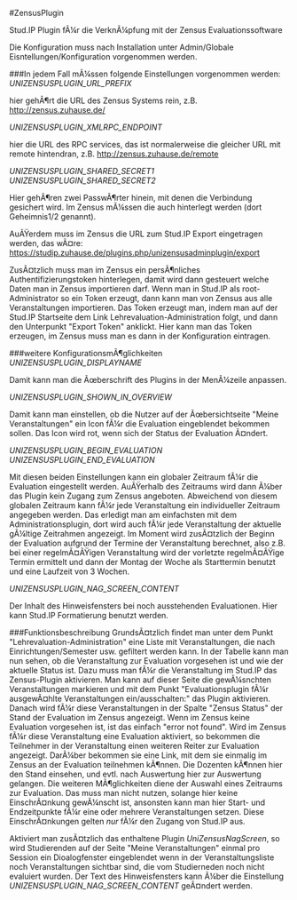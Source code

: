 #ZensusPlugin

Stud.IP Plugin fÃ¼r die VerknÃ¼pfung mit der Zensus Evaluationssoftware

Die Konfiguration muss nach Installation unter Admin/Globale Eisntellungen/Konfiguration vorgenommen werden.

###In jedem Fall mÃ¼ssen folgende Einstellungen vorgenommen werden:
*UNIZENSUSPLUGIN_URL_PREFIX*

hier gehÃ¶rt die URL des Zensus Systems rein, z.B. http://zensus.zuhause.de/

*UNIZENSUSPLUGIN_XMLRPC_ENDPOINT*

hier die URL des RPC services, das ist normalerweise die gleicher URL
mit remote hintendran, z.B. http://zensus.zuhause.de/remote

*UNIZENSUSPLUGIN_SHARED_SECRET1* 	  	
*UNIZENSUSPLUGIN_SHARED_SECRET2*

Hier gehÃ¶ren zwei PasswÃ¶rter hinein, mit denen die Verbindung gesichert
wird. Im Zensus mÃ¼ssen die auch hinterlegt werden (dort Geheimnis1/2 genannt).

AuÃŸerdem muss im Zensus die URL zum Stud.IP
Export eingetragen werden, das wÃ¤re:
https://studip.zuhause.de/plugins.php/unizensusadminplugin/export

ZusÃ¤tzlich muss man im Zensus ein persÃ¶nliches Authentifizierungstoken hinterlegen, damit wird dann gesteuert welche Daten man in Zensus importieren darf. Wenn man in Stud.IP als root-Administrator so ein Token erzeugt, dann kann man von Zensus aus alle Veranstaltungen
importieren. Das Token erzeugt man, indem man auf der Stud.IP Startseite dem Link Lehrevaluation-Administration folgt, und dann den Unterpunkt "Export Token" anklickt. Hier kann man das Token erzeugen, im Zensus muss man es dann in der Konfiguration eintragen.

###weitere KonfigurationsmÃ¶glichkeiten
*UNIZENSUSPLUGIN_DISPLAYNAME*

Damit kann man die Ãœberschrift des Plugins in der MenÃ¼zeile anpassen.

*UNIZENSUSPLUGIN_SHOWN_IN_OVERVIEW*

Damit kann man einstellen, ob die Nutzer auf der Ãœbersichtseite "Meine Veranstaltungen" ein Icon fÃ¼r die Evaluation eingeblendet bekommen sollen. Das Icon wird rot, wenn sich der Status der Evaluation Ã¤ndert.

*UNIZENSUSPLUGIN_BEGIN_EVALUATION*
*UNIZENSUSPLUGIN_END_EVALUATION*

Mit diesen beiden Einstellungen kann ein globaler Zeitraum fÃ¼r die Evaluation eingestellt werden. AuÃŸerhalb des Zeitraums wird dann Ã¼ber das Plugin kein Zugang zum Zensus angeboten. Abweichend von diesem globalen Zeitraum kann fÃ¼r jede Veranstaltung ein individueller Zeitraum angegeben werden. Das erledigt man am einfachsten mit dem Administrationsplugin, dort wird auch fÃ¼r jede Veranstaltung der aktuelle gÃ¼ltige Zeitrahmen angezeigt. Im Moment wird zusÃ¤tzlich der Beginn der Evaluation aufgrund der Termine der Veranstaltung berechnet, also z.B. bei einer regelmÃ¤ÃŸigen Veranstaltung wird der vorletzte regelmÃ¤ÃŸige Termin ermittelt und dann der Montag der Woche als Starttermin benutzt und eine  Laufzeit von 3 Wochen.

*UNIZENSUSPLUGIN_NAG_SCREEN_CONTENT* 

Der Inhalt des Hinweisfensters bei noch ausstehenden Evaluationen. Hier kann Stud.IP Formatierung benutzt werden. 

###Funktionsbeschreibung
GrundsÃ¤tzlich findet man unter dem Punkt "Lehrevaluation-Administration" eine Liste mit Veranstaltungen, die nach Einrichtungen/Semester usw. gefiltert werden kann. In der Tabelle kann man nun sehen, ob die Veranstaltung zur Evaluation vorgesehen ist und wie der aktuelle Status ist. Dazu muss man fÃ¼r die Veranstaltung im Stud.IP das Zensus-Plugin aktivieren. Man kann auf dieser Seite die gewÃ¼snchten Veranstaltungen markieren und mit dem Punkt "Evaluationsplugin fÃ¼r ausgewÃ¤hlte Veranstaltungen ein/ausschalten:" das Plugin aktivieren. Danach wird fÃ¼r diese Veranstaltungen in der Spalte "Zensus Status" der Stand der Evaluation im Zensus angezeigt. Wenn im Zensus keine Evaluation vorgesehen ist, ist das einfach "error not found".
Wird im Zensus fÃ¼r diese Veranstaltung eine Evaluation aktiviert, so bekommen die Teilnehmer in der Veranstaltung einen weiteren Reiter zur Evaluation angezeigt. DarÃ¼ber bekommen sie eine Link, mit dem sie einmalig im Zensus an der Evaluation teilnehmen kÃ¶nnen. Die Dozenten kÃ¶nnen hier den Stand einsehen, und evtl. nach Auswertung hier zur Auswertung gelangen.
Die weiteren MÃ¶glichkeiten diene der Auswahl eines Zeitraums zur Evaluation. Das muss man nicht nutzen, solange hier keine EinschrÃ¤nkung gewÃ¼nscht ist, ansonsten kann man hier Start- und Endzeitpunkte fÃ¼r eine oder mehrere Veranstaltungen setzen. Diese EinschrÃ¤nkungen gelten _nur_ fÃ¼r den Zugang von Stud.IP aus.

Aktiviert man zusÃ¤tzlich das enthaltene Plugin *UniZensusNagScreen*, so wird Studierenden auf der Seite "Meine Veranstaltungen" einmal pro Session ein Dioalogfenster eingeblendet wenn in der Veranstaltungsliste noch Veranstaltungen sichtbar sind, die vom Studierneden noch nicht evaluiert wurden. Der Text des Hinweisfensters kann Ã¼ber die Einstellung *UNIZENSUSPLUGIN_NAG_SCREEN_CONTENT* geÃ¤ndert werden.
